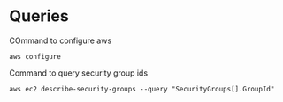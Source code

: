 # Queries

COmmand to configure aws

```
aws configure
```
Command to query security group ids

```
aws ec2 describe-security-groups --query "SecurityGroups[].GroupId"
```